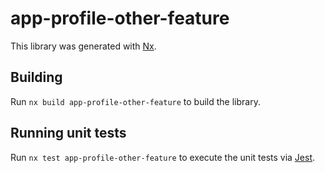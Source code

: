 # app-profile-other-feature

This library was generated with [Nx](https://nx.dev).

## Building

Run `nx build app-profile-other-feature` to build the library.

## Running unit tests

Run `nx test app-profile-other-feature` to execute the unit tests via [Jest](https://jestjs.io).
